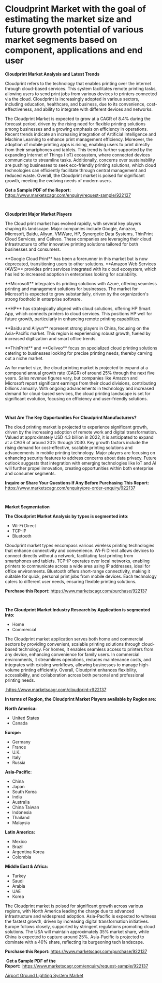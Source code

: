 <p><h1>Cloudprint Market with the goal of estimating the market size and future growth potential of various market segments based on component, applications and end user</h1></p><p><strong>Cloudprint Market Analysis and Latest Trends</strong></p>
<p><p>Cloudprint refers to the technology that enables printing over the internet through cloud-based services. This system facilitates remote printing tasks, allowing users to send print jobs from various devices to printers connected via the cloud. Cloudprint is increasingly adopted in various sectors, including education, healthcare, and business, due to its convenience, cost-effectiveness, and ability to integrate with different devices and networks.</p><p>The Cloudprint Market is expected to grow at a CAGR of 8.4% during the forecast period, driven by the rising need for flexible printing solutions among businesses and a growing emphasis on efficiency in operations. Recent trends indicate an increasing integration of Artificial Intelligence and Machine Learning to enhance print management efficiency. Moreover, the adoption of mobile printing apps is rising, enabling users to print directly from their smartphones and tablets. This trend is further supported by the expanding Internet of Things (IoT) ecosystem, where connected devices communicate to streamline tasks. Additionally, concerns over sustainability are pushing businesses to seek eco-friendly printing solutions, which cloud technologies can efficiently facilitate through central management and reduced waste. Overall, the Cloudprint market is poised for significant growth, meeting the evolving needs of modern users.</p></p>
<p><strong>Get a Sample PDF of the Report:&nbsp;</strong> <a href="https://www.marketscagr.com/enquiry/request-sample/922137?utm_campaign=2095&utm_medium=2&utm_source=Github&utm_content=ia&utm_term=07032025&utm_id=cloudprint">https://www.marketscagr.com/enquiry/request-sample/922137</a></p>
<p>&nbsp;</p>
<p><strong>Cloudprint Major Market Players</strong></p>
<p><p>The Cloud print market has evolved rapidly, with several key players shaping its landscape. Major companies include Google, Amazon, Microsoft, Baidu, Aliyun, VMWare, HP, Synergetic Data Systems, ThinPrint Cloud Services, and Celiveo. These companies are leveraging their cloud infrastructure to offer innovative printing solutions tailored for both businesses and consumers.</p><p>**Google Cloud Print** has been a forerunner in this market but is now deprecated, transitioning users to other solutions. **Amazon Web Services (AWS)** provides print services integrated with its cloud ecosystem, which has led to increased adoption in enterprises looking for scalability.</p><p>**Microsoft** integrates its printing solutions with Azure, offering seamless printing and management solutions for businesses. The market for Microsoft is expected to grow substantially, driven by the organization's strong foothold in enterprise software.</p><p>**HP** has strategically aligned with cloud solutions, offering HP Smart App, which connects printers to cloud services. This positions HP well for future growth, particularly in enhancing remote printing capabilities.</p><p>**Baidu and Aliyun** represent strong players in China, focusing on the Asia-Pacific market. This region is experiencing robust growth, fueled by increased digitization and smart office trends.</p><p>**ThinPrint** and **Celiveo** focus on specialized cloud printing solutions catering to businesses looking for precise printing needs, thereby carving out a niche market.</p><p>As for market size, the cloud printing market is projected to expand at a compound annual growth rate (CAGR) of around 25% through the next five years. Sales revenue figures vary, but companies like Amazon and Microsoft report significant earnings from their cloud divisions, contributing billions annually. With ongoing advancements in technology and increased demand for cloud-based services, the cloud printing landscape is set for significant evolution, focusing on efficiency and user-friendly solutions.</p></p>
<p>&nbsp;</p>
<p><strong>What Are The Key Opportunities For Cloudprint Manufacturers?</strong></p>
<p><p>The cloud printing market is projected to experience significant growth, driven by the increasing adoption of remote work and digital transformation. Valued at approximately USD 4.3 billion in 2022, it is anticipated to expand at a CAGR of around 20% through 2030. Key growth factors include the rising demand for cost-effective, scalable printing solutions and advancements in mobile printing technology. Major players are focusing on enhancing security features to address concerns about data privacy. Future outlook suggests that integration with emerging technologies like IoT and AI will further propel innovation, creating opportunities within both enterprise and consumer segments.</p></p>
<p><strong>Inquire or Share Your Questions If Any Before Purchasing This Report:</strong> <a href="https://www.marketscagr.com/enquiry/pre-order-enquiry/922137?utm_campaign=2095&utm_medium=2&utm_source=Github&utm_content=ia&utm_term=07032025&utm_id=cloudprint">https://www.marketscagr.com/enquiry/pre-order-enquiry/922137</a></p>
<p>&nbsp;</p>
<p><strong>Market Segmentation</strong></p>
<p><strong>The Cloudprint Market Analysis by types is segmented into:</strong></p>
<p><ul><li>Wi-Fi Direct</li><li>TCP-IP</li><li>Bluetooth</li></ul></p>
<p><p>Cloudprint market types encompass various wireless printing technologies that enhance connectivity and convenience. Wi-Fi Direct allows devices to connect directly without a network, facilitating fast printing from smartphones and tablets. TCP-IP operates over local networks, enabling printers to communicate across a wide area using IP addresses, ideal for office environments. Bluetooth offers short-range connectivity, making it suitable for quick, personal print jobs from mobile devices. Each technology caters to different user needs, ensuring flexible printing solutions.</p></p>
<p><strong>Purchase this Report:&nbsp;</strong><a href="https://www.marketscagr.com/purchase/922137?utm_campaign=2095&utm_medium=2&utm_source=Github&utm_content=ia&utm_term=07032025&utm_id=cloudprint">https://www.marketscagr.com/purchase/922137</a></p>
<p>&nbsp;</p>
<p><strong>The Cloudprint Market Industry Research by Application is segmented into:</strong></p>
<p><ul><li>Home</li><li>Commercial</li></ul></p>
<p><p>The Cloudprint market application serves both home and commercial sectors by providing convenient, scalable printing solutions through cloud-based technology. For homes, it enables seamless access to printers from any device, enhancing convenience for family users. In commercial environments, it streamlines operations, reduces maintenance costs, and integrates with existing workflows, allowing businesses to manage high-volume printing efficiently. Overall, Cloudprint enhances flexibility, accessibility, and collaboration across both personal and professional printing needs.</p></p>
<p><a href="https://www.marketscagr.com/cloudprint-r922137?utm_campaign=2095&utm_medium=2&utm_source=Github&utm_content=ia&utm_term=07032025&utm_id=cloudprint">&nbsp;https://www.marketscagr.com/cloudprint-r922137</a></p>
<p><strong>In terms of Region, the Cloudprint Market Players available by Region are:</strong></p>
<p>
    <p> <strong> North America: </strong>
        <ul>
            <li>United States</li>
            <li>Canada</li>
        </ul>
        </p> 
    <p> <strong> Europe: </strong>
        <ul>
            <li>Germany</li>
            <li>France</li>
            <li>U.K.</li>
            <li>Italy</li>
            <li>Russia</li>
        </ul>
        </p> 
    <p> <strong> Asia-Pacific: </strong>
        <ul>
            <li>China</li>
            <li>Japan</li>
            <li>South Korea</li>
            <li>India</li>
            <li>Australia</li>
            <li>China Taiwan</li>
            <li>Indonesia</li>
            <li>Thailand</li>
            <li>Malaysia</li>
        </ul>
        </p> 
    <p> <strong> Latin America: </strong>
        <ul>
            <li>Mexico</li>
            <li>Brazil</li>
            <li>Argentina Korea</li>
            <li>Colombia</li>
        </ul>
        </p> 
    <p> <strong> Middle East & Africa: </strong>
        <ul>
            <li>Turkey</li>
            <li>Saudi</li>
            <li>Arabia</li>
            <li>UAE</li>
            <li>Korea</li>
        </ul>
    </p>
    </p>
<p><p>The Cloudprint market is poised for significant growth across various regions, with North America leading the charge due to advanced infrastructure and widespread adoption. Asia-Pacific is expected to witness the fastest growth, driven by increasing digital transformation initiatives. Europe follows closely, supported by stringent regulations promoting cloud solutions. The USA will maintain approximately 35% market share, while China is expected to capture around 25%. Asia-Pacific is projected to dominate with a 40% share, reflecting its burgeoning tech landscape.</p></p>
<p><strong>Purchase this Report: </strong><a href="https://www.marketscagr.com/purchase/922137?utm_campaign=2095&utm_medium=2&utm_source=Github&utm_content=ia&utm_term=07032025&utm_id=cloudprint">https://www.marketscagr.com/purchase/922137</a></p>
<p>&nbsp;<strong>Get a Sample PDF of the Report:&nbsp;&nbsp;</strong><a href="https://www.marketscagr.com/enquiry/request-sample/922137?utm_campaign=2095&utm_medium=2&utm_source=Github&utm_content=ia&utm_term=07032025&utm_id=cloudprint">https://www.marketscagr.com/enquiry/request-sample/922137</a></p>
<p><strong></strong></p>
<p><p><a href="https://github.com/zdybelzinn/Market-Research-Report-List-1/blob/main/airport-ground-lighting-system-market.md?utm_campaign=2095&utm_medium=2&utm_source=Github&utm_content=ia&utm_term=07032025&utm_id=cloudprint">Airport Ground Lighting System Market</a></p></p>
